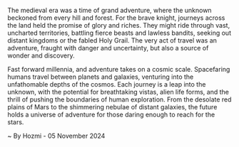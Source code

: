 
The medieval era was a time of grand adventure, where the unknown beckoned from every hill and forest.  For the brave knight, journeys across the land held the promise of glory and riches.  They might ride through vast, uncharted territories, battling fierce beasts and lawless bandits, seeking out distant kingdoms or the fabled Holy Grail.  The very act of travel was an adventure, fraught with danger and uncertainty, but also a source of wonder and discovery.

Fast forward millennia, and adventure takes on a cosmic scale.  Spacefaring humans travel between planets and galaxies, venturing into the unfathomable depths of the cosmos.  Each journey is a leap into the unknown, with the potential for breathtaking vistas, alien life forms, and the thrill of pushing the boundaries of human exploration.  From the desolate red plains of Mars to the shimmering nebulae of distant galaxies, the future holds a universe of adventure for those daring enough to reach for the stars. 

~ By Hozmi - 05 November 2024
